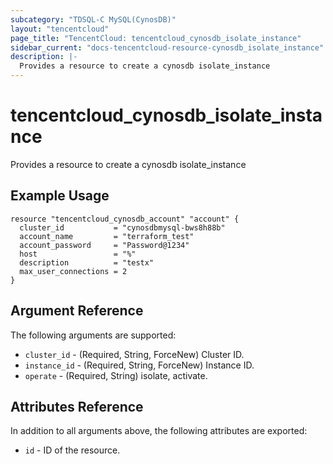 ```yaml
---
subcategory: "TDSQL-C MySQL(CynosDB)"
layout: "tencentcloud"
page_title: "TencentCloud: tencentcloud_cynosdb_isolate_instance"
sidebar_current: "docs-tencentcloud-resource-cynosdb_isolate_instance"
description: |-
  Provides a resource to create a cynosdb isolate_instance
---
```


# tencentcloud_cynosdb_isolate_instance

Provides a resource to create a cynosdb isolate_instance

## Example Usage

```hcl
resource "tencentcloud_cynosdb_account" "account" {
  cluster_id           = "cynosdbmysql-bws8h88b"
  account_name         = "terraform_test"
  account_password     = "Password@1234"
  host                 = "%"
  description          = "testx"
  max_user_connections = 2
}
```

## Argument Reference

The following arguments are supported:

* `cluster_id` - (Required, String, ForceNew) Cluster ID.
* `instance_id` - (Required, String, ForceNew) Instance ID.
* `operate` - (Required, String) isolate, activate.

## Attributes Reference

In addition to all arguments above, the following attributes are exported:

* `id` - ID of the resource.



